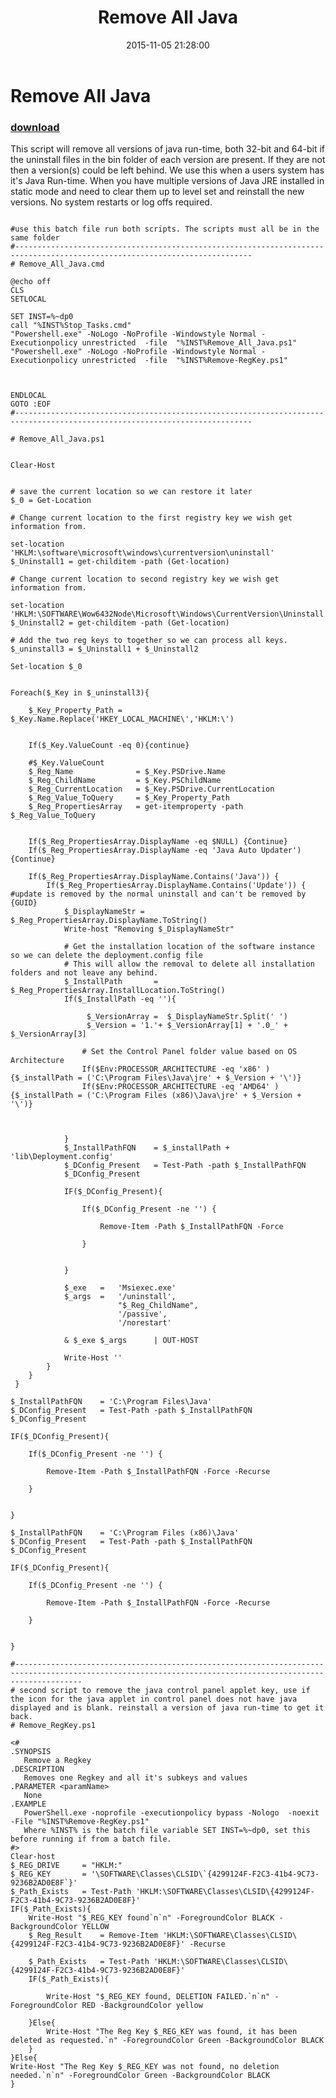 ﻿---
pid:            6079
parent:         0
children:       
poster:         John Delise
title:          Remove All Java
date:           2015-11-05 21:28:00
description:    This script will remove all versions of java run-time, both 32-bit and 64-bit if the uninstall files in the bin folder of each version are present. If they are not then a version(s) could be left behind.	We use this when a users system has it's Java Run-time.  When you have multiple versions of Java JRE installed in static mode and need to clear them up to level set and reinstall the new versions.  No system restarts or log offs required.
format:         posh
---

# Remove All Java

### [download](6079.ps1)  

This script will remove all versions of java run-time, both 32-bit and 64-bit if the uninstall files in the bin folder of each version are present. If they are not then a version(s) could be left behind.	We use this when a users system has it's Java Run-time.  When you have multiple versions of Java JRE installed in static mode and need to clear them up to level set and reinstall the new versions.  No system restarts or log offs required.

```posh

#use this batch file run both scripts. The scripts must all be in the same folder
#---------------------------------------------------------------------------------------------------------------------------
# Remove_All_Java.cmd

@echo off
CLS
SETLOCAL

SET INST=%~dp0
call "%INST%Stop_Tasks.cmd"
"Powershell.exe" -NoLogo -NoProfile -Windowstyle Normal -Executionpolicy unrestricted  -file  "%INST%Remove_All_Java.ps1"
"Powershell.exe" -NoLogo -NoProfile -Windowstyle Normal -Executionpolicy unrestricted  -file  "%INST%Remove-RegKey.ps1"



ENDLOCAL
GOTO :EOF
#---------------------------------------------------------------------------------------------------------------------------

# Remove_All_Java.ps1


Clear-Host


# save the current location so we can restore it later
$_0 = Get-Location

# Change current location to the first registry key we wish get information from.

set-location 'HKLM:\software\microsoft\windows\currentversion\uninstall'
$_Uninstall1 = get-childitem -path (Get-location) 

# Change current location to second registry key we wish get information from.

set-location 'HKLM:\SOFTWARE\Wow6432Node\Microsoft\Windows\CurrentVersion\Uninstall'
$_Uninstall2 = get-childitem -path (Get-location)

# Add the two reg keys to together so we can process all keys.
$_uninstall3 = $_Uninstall1 + $_Uninstall2

Set-location $_0


Foreach($_Key in $_uninstall3){
	
	$_Key_Property_Path = $_Key.Name.Replace('HKEY_LOCAL_MACHINE\','HKLM:\')
	

	If($_Key.ValueCount -eq 0){continue}
	
	#$_Key.ValueCount
	$_Reg_Name 				= $_Key.PSDrive.Name
	$_Reg_ChildName			= $_Key.PSChildName
	$_Reg_CurrentLocation	= $_Key.PSDrive.CurrentLocation
	$_Reg_Value_ToQuery		= $_Key_Property_Path 	
	$_Reg_PropertiesArray	= get-itemproperty -path    $_Reg_Value_ToQuery
	
	
	If($_Reg_PropertiesArray.DisplayName -eq $NULL) {Continue}
	If($_Reg_PropertiesArray.DisplayName -eq 'Java Auto Updater') {Continue}
	
	If($_Reg_PropertiesArray.DisplayName.Contains('Java')) {
		If($_Reg_PropertiesArray.DisplayName.Contains('Update')) { #update is removed by the normal uninstall and can't be removed by {GUID}
			$_DisplayNameStr = $_Reg_PropertiesArray.DisplayName.ToString()
			Write-host "Removing $_DisplayNameStr"
			
			# Get the installation location of the software instance so we can delete the deployment.config file
			# This will allow the removal to delete all installation folders and not leave any behind.
			$_InstallPath 		= $_Reg_PropertiesArray.InstallLocation.ToString()
            If($_InstallPath -eq ''){
            
                 $_VersionArray =  $_DisplayNameStr.Split(' ')
                 $_Version = '1.'+ $_VersionArray[1] + '.0_' + $_VersionArray[3]
            
                # Set the Control Panel folder value based on OS Architecture
                If($Env:PROCESSOR_ARCHITECTURE -eq 'x86' )   {$_installPath = ('C:\Program Files\Java\jre' + $_Version + '\')}
                If($Env:PROCESSOR_ARCHITECTURE -eq 'AMD64' ) {$_installPath = ('C:\Program Files (x86)\Java\jre' + $_Version + '\')}


            
            }
			$_InstallPathFQN 	= $_installPath + 'lib\Deployment.config'
			$_DConfig_Present 	= Test-Path -path $_InstallPathFQN
			$_DConfig_Present
			
			IF($_DConfig_Present){
			
				If($_DConfig_Present -ne '') {
				
					Remove-Item -Path $_InstallPathFQN -Force
					
				}
			
			
			}
			
			$_exe 	= 	'Msiexec.exe'
			$_args 	= 	'/uninstall',
      	 				"$_Reg_ChildName",
						'/passive',
						'/norestart'
			
			& $_exe $_args		| OUT-HOST	

			Write-Host ''
		}
	}
 }

$_InstallPathFQN 	= 'C:\Program Files\Java'
$_DConfig_Present 	= Test-Path -path $_InstallPathFQN
$_DConfig_Present
			
IF($_DConfig_Present){
			
	If($_DConfig_Present -ne '') {
				
		Remove-Item -Path $_InstallPathFQN -Force -Recurse
					
	}
			
			
}

$_InstallPathFQN 	= 'C:\Program Files (x86)\Java'
$_DConfig_Present 	= Test-Path -path $_InstallPathFQN
$_DConfig_Present
			
IF($_DConfig_Present){
			
	If($_DConfig_Present -ne '') {
				
		Remove-Item -Path $_InstallPathFQN -Force -Recurse
					
	}
			
			
}

#-----------------------------------------------------------------------------------------------------------------------------------------------------------
# second script to remove the java control panel applet key, use if the icon for the java applet in control panel does not have java displayed and is blank. reinstall a version of java run-time to get it back.
# Remove_RegKey.ps1

<#
.SYNOPSIS
   Remove a Regkey
.DESCRIPTION
   Removes one Regkey and all it's subkeys and values
.PARAMETER <paramName>
   None
.EXAMPLE
   PowerShell.exe -noprofile -executionpolicy bypass -Nologo  -noexit -File "%INST%Remove-RegKey.ps1"
   Where %INST% is the batch file variable SET INST=%~dp0, set this before running if from a batch file.
#>
Clear-host
$_REG_DRIVE 	= "HKLM:"
$_REG_KEY 		= '\SOFTWARE\Classes\CLSID\`{4299124F-F2C3-41b4-9C73-9236B2AD0E8F`}'
$_Path_Exists	= Test-Path 'HKLM:\SOFTWARE\Classes\CLSID\{4299124F-F2C3-41b4-9C73-9236B2AD0E8F}' 
IF($_Path_Exists){
	Write-Host "$_REG_KEY found`n`n" -ForegroundColor BLACK -BackgroundColor YELLOW
	$_Reg_Result 	= Remove-Item 'HKLM:\SOFTWARE\Classes\CLSID\{4299124F-F2C3-41b4-9C73-9236B2AD0E8F}' -Recurse
	
	$_Path_Exists	= Test-Path 'HKLM:\SOFTWARE\Classes\CLSID\{4299124F-F2C3-41b4-9C73-9236B2AD0E8F}' 
	IF($_Path_Exists){
	
		Write-Host "$_REG_KEY found, DELETION FAILED.`n`n" -ForegroundColor RED -BackgroundColor yellow
	
	}Else{
		Write-Host "The Reg Key $_REG_KEY was found, it has been deleted as requested.`n" -ForegroundColor Green -BackgroundColor BLACK
	}
}Else{
Write-Host "The Reg Key $_REG_KEY was not found, no deletion needed.`n`n" -ForegroundColor Green -BackgroundColor BLACK
}


```
